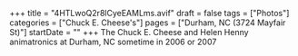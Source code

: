 +++
title = "4HTLwoQ2r8lCyeEAMLms.avif"
draft = false
tags = ["Photos"]
categories = ["Chuck E. Cheese's"]
pages = ["Durham, NC (3724 Mayfair St)"]
startDate = ""
+++
The Chuck E. Cheese and Helen Henny animatronics at Durham, NC sometime in 2006 or 2007

